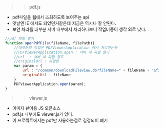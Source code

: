 >>pdf.js
- pdf파일을 웹에서 조회하도록 보여주는 api
- 옛날엔 IE 에서도 되었던거같은데 지금은 역시나 잘 안된다.
- 보안 처리를 대부분 서버 내부에서 처리하다보니 작업비중이 생각 외로 낮다.
```js
//pdf 파일 열기
function openPdfFile(fileName, filePath){
    //대부분의 작업은 PDFViewerApplication 에서 처리하는듯
    //PDFViewerApplication.open : 서버 내 파일 열기
    //url  : 서버 내 파일 경로
    //originalUrl : 파일명
    var param = {
        url : "/common/downloadFileView.do?fileName=" + fileName + "&filePath=" + filePath,
        originalUrl : fileName
    }
    PDFViewerApplication.open(param);
}
```

>>viewer.js
- 이미지 뷰어용 JS 오픈소스
- pdf.js 내부에도 viewer.js가 있다.
- 이 프로젝트에서는 pdf만 사용하는걸로 결정되어 폐기